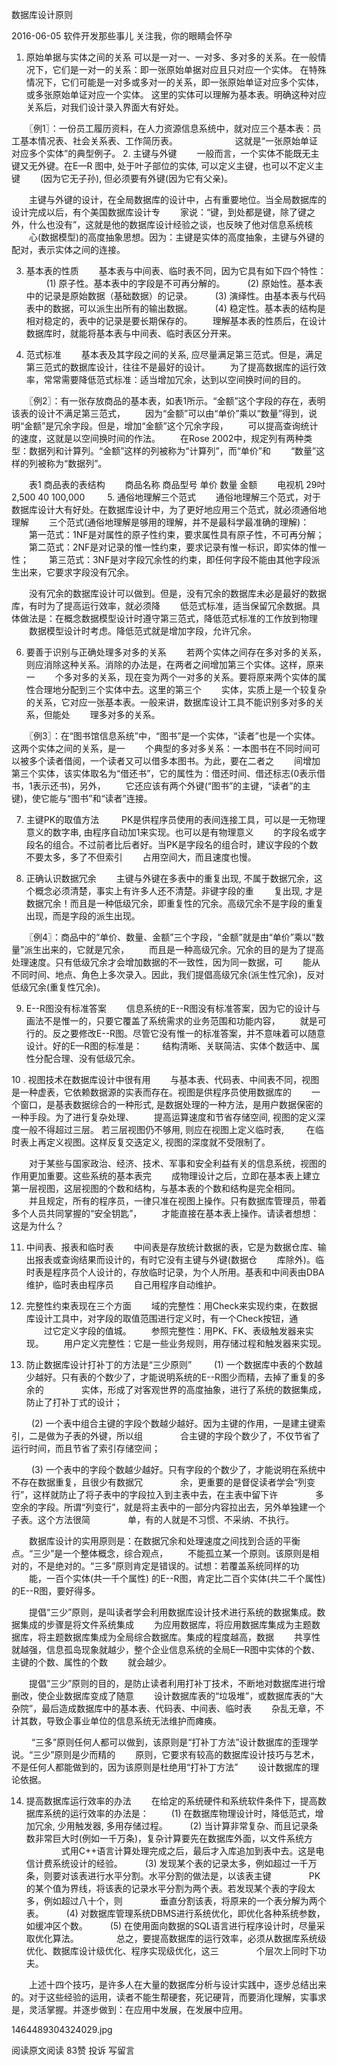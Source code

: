 数据库设计原则

2016-06-05 软件开发那些事儿
关注我，你的眼睛会怀孕
        


1. 原始单据与实体之间的关系 
可以是一对一、一对多、多对多的关系。在一般情况下，它们是一对一的关系：即一张原始单据对应且只对应一个实体。 
在特殊情况下，它们可能是一对多或多对一的关系，即一张原始单证对应多个实体，或多张原始单证对应一个实体。 
这里的实体可以理解为基本表。明确这种对应关系后，对我们设计录入界面大有好处。 

　　〖例1〗：一份员工履历资料，在人力资源信息系统中，就对应三个基本表：员工基本情况表、社会关系表、工作简历表。 
　　　　　　  这就是“一张原始单证对应多个实体”的典型例子。 
2. 主键与外键 
　　一般而言，一个实体不能既无主键又无外键。在E—R 图中, 处于叶子部位的实体, 可以定义主键，也可以不定义主键 
　　(因为它无子孙), 但必须要有外键(因为它有父亲)。 

　　主键与外键的设计，在全局数据库的设计中，占有重要地位。当全局数据库的设计完成以后，有个美国数据库设计专 
　　家说：“键，到处都是键，除了键之外，什么也没有”，这就是他的数据库设计经验之谈，也反映了他对信息系统核 
　　心(数据模型)的高度抽象思想。因为：主键是实体的高度抽象，主键与外键的配对，表示实体之间的连接。 

3. 基本表的性质 
　　基本表与中间表、临时表不同，因为它具有如下四个特性： 
　　 (1) 原子性。基本表中的字段是不可再分解的。 
　　 (2) 原始性。基本表中的记录是原始数据（基础数据）的记录。 
　　 (3) 演绎性。由基本表与代码表中的数据，可以派生出所有的输出数据。 
　　 (4) 稳定性。基本表的结构是相对稳定的，表中的记录是要长期保存的。 
　　理解基本表的性质后，在设计数据库时，就能将基本表与中间表、临时表区分开来。 

4. 范式标准 
　　基本表及其字段之间的关系, 应尽量满足第三范式。但是，满足第三范式的数据库设计，往往不是最好的设计。 
　　为了提高数据库的运行效率，常常需要降低范式标准：适当增加冗余，达到以空间换时间的目的。 

　　〖例2〗：有一张存放商品的基本表，如表1所示。“金额”这个字段的存在，表明该表的设计不满足第三范式， 
　　因为“金额”可以由“单价”乘以“数量”得到，说明“金额”是冗余字段。但是，增加“金额”这个冗余字段， 
　　可以提高查询统计的速度，这就是以空间换时间的作法。 
　　在Rose 2002中，规定列有两种类型：数据列和计算列。“金额”这样的列被称为“计算列”，而“单价”和 
　　“数量”这样的列被称为“数据列”。 

　　表1 商品表的表结构 
　　商品名称 商品型号 单价 数量 金额 
　　电视机 29吋 2,500 40 100,000 
　　 
5. 通俗地理解三个范式 
　　通俗地理解三个范式，对于数据库设计大有好处。在数据库设计中，为了更好地应用三个范式，就必须通俗地理解 
　　三个范式(通俗地理解是够用的理解，并不是最科学最准确的理解)： 
　　第一范式：1NF是对属性的原子性约束，要求属性具有原子性，不可再分解； 
　　第二范式：2NF是对记录的惟一性约束，要求记录有惟一标识，即实体的惟一性； 
　　第三范式：3NF是对字段冗余性的约束，即任何字段不能由其他字段派生出来，它要求字段没有冗余。 

　　没有冗余的数据库设计可以做到。但是，没有冗余的数据库未必是最好的数据库，有时为了提高运行效率，就必须降 
　　低范式标准，适当保留冗余数据。具体做法是：在概念数据模型设计时遵守第三范式，降低范式标准的工作放到物理 
　　数据模型设计时考虑。降低范式就是增加字段，允许冗余。 

6. 要善于识别与正确处理多对多的关系 
　　若两个实体之间存在多对多的关系，则应消除这种关系。消除的办法是，在两者之间增加第三个实体。这样，原来一 
　　个多对多的关系，现在变为两个一对多的关系。要将原来两个实体的属性合理地分配到三个实体中去。这里的第三个 
　　实体，实质上是一个较复杂的关系，它对应一张基本表。一般来讲，数据库设计工具不能识别多对多的关系，但能处 
　　理多对多的关系。 

　　〖例3〗：在“图书馆信息系统”中，“图书”是一个实体，“读者”也是一个实体。这两个实体之间的关系，是一 
　　个典型的多对多关系：一本图书在不同时间可以被多个读者借阅，一个读者又可以借多本图书。为此，要在二者之 
　　间增加第三个实体，该实体取名为“借还书”，它的属性为：借还时间、借还标志(0表示借书，1表示还书)，另外， 
　　它还应该有两个外键(“图书”的主键，“读者”的主键)，使它能与“图书”和“读者”连接。 

7. 主键PK的取值方法 
　　 PK是供程序员使用的表间连接工具，可以是一无物理意义的数字串, 由程序自动加1来实现。也可以是有物理意义 
　　的字段名或字段名的组合。不过前者比后者好。当PK是字段名的组合时，建议字段的个数不要太多，多了不但索引 
　　占用空间大，而且速度也慢。 

8. 正确认识数据冗余 
　　主键与外键在多表中的重复出现, 不属于数据冗余，这个概念必须清楚，事实上有许多人还不清楚。非键字段的重 
　　复出现, 才是数据冗余！而且是一种低级冗余，即重复性的冗余。高级冗余不是字段的重复出现，而是字段的派生出现。 

　　〖例4〗：商品中的“单价、数量、金额”三个字段，“金额”就是由“单价”乘以“数量”派生出来的，它就是冗余， 
　　而且是一种高级冗余。冗余的目的是为了提高处理速度。只有低级冗余才会增加数据的不一致性，因为同一数据，可 
　　能从不同时间、地点、角色上多次录入。因此，我们提倡高级冗余(派生性冗余)，反对低级冗余(重复性冗余)。 

9. E--R图没有标准答案 
　　信息系统的E--R图没有标准答案，因为它的设计与画法不是惟一的，只要它覆盖了系统需求的业务范围和功能内容， 
　　就是可行的。反之要修改E--R图。尽管它没有惟一的标准答案，并不意味着可以随意设计。好的E—R图的标准是： 
　　结构清晰、关联简洁、实体个数适中、属性分配合理、没有低级冗余。 

10 . 视图技术在数据库设计中很有用 
　　与基本表、代码表、中间表不同，视图是一种虚表，它依赖数据源的实表而存在。视图是供程序员使用数据库的 
　　一个窗口，是基表数据综合的一种形式, 是数据处理的一种方法，是用户数据保密的一种手段。为了进行复杂处理、 
　　提高运算速度和节省存储空间, 视图的定义深度一般不得超过三层。 若三层视图仍不够用, 则应在视图上定义临时表, 
　　 在临时表上再定义视图。这样反复交迭定义, 视图的深度就不受限制了。 

　　对于某些与国家政治、经济、技术、军事和安全利益有关的信息系统，视图的作用更加重要。这些系统的基本表完 
　　成物理设计之后，立即在基本表上建立第一层视图，这层视图的个数和结构，与基本表的个数和结构是完全相同。 
　　并且规定，所有的程序员，一律只准在视图上操作。只有数据库管理员，带着多个人员共同掌握的“安全钥匙”， 
　　才能直接在基本表上操作。请读者想想：这是为什么？ 

11. 中间表、报表和临时表 
　　中间表是存放统计数据的表，它是为数据仓库、输出报表或查询结果而设计的，有时它没有主键与外键(数据仓 
　　库除外)。临时表是程序员个人设计的，存放临时记录，为个人所用。基表和中间表由DBA维护，临时表由程序员 
　　自己用程序自动维护。 

12. 完整性约束表现在三个方面 
　　域的完整性：用Check来实现约束，在数据库设计工具中，对字段的取值范围进行定义时，有一个Check按钮，通 
　　过它定义字段的值城。 
　　参照完整性：用PK、FK、表级触发器来实现。 
　　用户定义完整性：它是一些业务规则，用存储过程和触发器来实现。 

13. 防止数据库设计打补丁的方法是“三少原则” 
　　 (1) 一个数据库中表的个数越少越好。只有表的个数少了，才能说明系统的E--R图少而精，去掉了重复的多余的 
　　　　实体，形成了对客观世界的高度抽象，进行了系统的数据集成，防止了打补丁式的设计； 

　　 (2) 一个表中组合主键的字段个数越少越好。因为主键的作用，一是建主键索引，二是做为子表的外键，所以组 
　　　　合主键的字段个数少了，不仅节省了运行时间，而且节省了索引存储空间； 

　　 (3) 一个表中的字段个数越少越好。只有字段的个数少了，才能说明在系统中不存在数据重复，且很少有数据冗 
　　　　余，更重要的是督促读者学会“列变行”，这样就防止了将子表中的字段拉入到主表中去，在主表中留下许 
　　　　多空余的字段。所谓“列变行”，就是将主表中的一部分内容拉出去，另外单独建一个子表。这个方法很简 
　　　　单，有的人就是不习惯、不采纳、不执行。 

　　数据库设计的实用原则是：在数据冗余和处理速度之间找到合适的平衡点。“三少”是一个整体概念，综合观点， 
　　不能孤立某一个原则。该原则是相对的，不是绝对的。“三多”原则肯定是错误的。试想：若覆盖系统同样的功 
　　能，一百个实体(共一千个属性) 的E--R图，肯定比二百个实体(共二千个属性) 的E--R图，要好得多。 

　　提倡“三少”原则，是叫读者学会利用数据库设计技术进行系统的数据集成。数据集成的步骤是将文件系统集成 
　　为应用数据库，将应用数据库集成为主题数据库，将主题数据库集成为全局综合数据库。集成的程度越高，数据 
　　共享性就越强，信息孤岛现象就越少，整个企业信息系统的全局E—R图中实体的个数、主键的个数、属性的个数 
　　就会越少。 

　　提倡“三少”原则的目的，是防止读者利用打补丁技术，不断地对数据库进行增删改，使企业数据库变成了随意 
　　设计数据库表的“垃圾堆”，或数据库表的“大杂院”，最后造成数据库中的基本表、代码表、中间表、临时表 
　　杂乱无章，不计其数，导致企事业单位的信息系统无法维护而瘫痪。 

　　 “三多”原则任何人都可以做到，该原则是“打补丁方法”设计数据库的歪理学说。“三少”原则是少而精的 
　　原则，它要求有较高的数据库设计技巧与艺术，不是任何人都能做到的，因为该原则是杜绝用“打补丁方法” 
　　设计数据库的理论依据。 

14. 提高数据库运行效率的办法 
　　在给定的系统硬件和系统软件条件下，提高数据库系统的运行效率的办法是： 
　　 (1) 在数据库物理设计时，降低范式，增加冗余, 少用触发器, 多用存储过程。 
　　 (2) 当计算非常复杂、而且记录条数非常巨大时(例如一千万条)，复杂计算要先在数据库外面，以文件系统方 
　　　　式用C++语言计算处理完成之后，最后才入库追加到表中去。这是电信计费系统设计的经验。 
　　 (3) 发现某个表的记录太多，例如超过一千万条，则要对该表进行水平分割。水平分割的做法是，以该表主键 
　　　　PK的某个值为界线，将该表的记录水平分割为两个表。若发现某个表的字段太多，例如超过八十个，则 
　　　　垂直分割该表，将原来的一个表分解为两个表。 
　　 (4) 对数据库管理系统DBMS进行系统优化，即优化各种系统参数，如缓冲区个数。 
　　 (5) 在使用面向数据的SQL语言进行程序设计时，尽量采取优化算法。 
　　　　总之，要提高数据库的运行效率，必须从数据库系统级优化、数据库设计级优化、程序实现级优化，这三 
　　　　个层次上同时下功夫。 

　　上述十四个技巧，是许多人在大量的数据库分析与设计实践中，逐步总结出来的。对于这些经验的运用，读者不能生帮硬套，死记硬背，而要消化理解，实事求是，灵活掌握。并逐步做到：在应用中发展，在发展中应用。


  1464489304324029.jpg   

阅读原文阅读 83赞 投诉
写留言